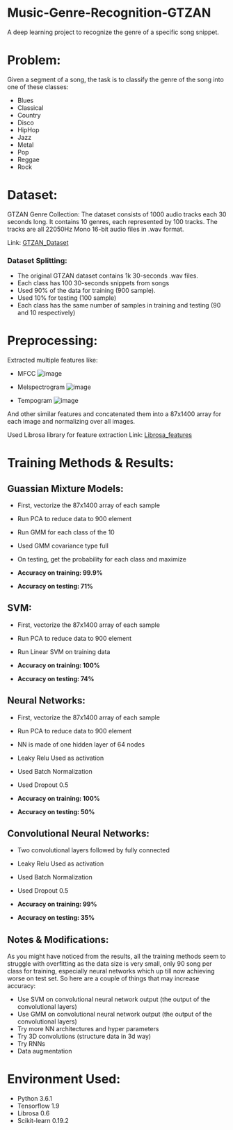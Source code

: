 # Music-Genre-Recognition-GTZAN
A deep learning project to recognize the genre of a specific song snippet.

# Problem:

Given a segment of a song, the task is to classify the genre of the song into one of these classes:
- Blues
- Classical
- Country
- Disco
- HipHop
- Jazz
- Metal
- Pop
- Reggae
- Rock


# Dataset:

GTZAN Genre Collection: The dataset consists of 1000 audio tracks each 30 seconds long. It contains 10 genres, each represented by 100 tracks. The tracks are all 22050Hz Mono 16-bit audio files in .wav format.

Link: [GTZAN_Dataset](http://marsyasweb.appspot.com/download/data_sets/)

### Dataset Splitting:

- The original GTZAN dataset contains 1k 30-seconds .wav files.
- Each class has 100 30-seconds snippets from songs
- Used 90% of the data for training (900 sample).
- Used 10% for testing (100 sample)
- Each class has the same number of samples in training and testing (90 and 10 respectively)


# Preprocessing:

Extracted multiple features like:
- MFCC
![image](https://user-images.githubusercontent.com/6074821/43685392-8751dc74-98b2-11e8-8ab1-0d9dceb9e9db.png)

- Melspectrogram
![image](https://user-images.githubusercontent.com/6074821/43685404-d7ff8b94-98b2-11e8-9573-94846ca59158.png)

- Tempogram
![image](https://user-images.githubusercontent.com/6074821/43685440-675f1bce-98b3-11e8-91b2-b640761e221b.png)

And other similar features and concatenated them into a 87x1400 array for each image and normalizing over all images.

Used Librosa library for feature extraction
Link: [Librosa_features](https://librosa.github.io/librosa/generated/librosa.feature.melspectrogram.html#librosa.feature.melspectrogram)


# Training Methods & Results:

## Guassian Mixture Models:

- First, vectorize the 87x1400 array of each sample
- Run PCA to reduce data to 900 element
- Run GMM for each class of the 10 
- Used GMM covariance type full
- On testing, get the probability for each class and maximize

- **Accuracy on training: 99.9%**
- **Accuracy on testing: 71%**

## SVM:

- First, vectorize the 87x1400 array of each sample
- Run PCA to reduce data to 900 element
- Run Linear SVM on training data 

- **Accuracy on training: 100%**
- **Accuracy on testing: 74%**

## Neural Networks:

- First, vectorize the 87x1400 array of each sample
- Run PCA to reduce data to 900 element
- NN is made of one hidden layer of 64 nodes
- Leaky Relu Used as activation 
- Used Batch Normalization
- Used Dropout 0.5

- **Accuracy on training: 100%**
- **Accuracy on testing: 50%**

## Convolutional Neural Networks:

- Two convolutional layers followed by fully connected
- Leaky Relu Used as activation 
- Used Batch Normalization
- Used Dropout 0.5

- **Accuracy on training: 99%**
- **Accuracy on testing: 35%**

## Notes & Modifications:

As you might have noticed from the results, all the training methods seem to struggle with overfitting as the data size is very small, only 90 song per class for training, especially neural networks which up till now achieving worse on test set. So here are a couple of things that may increase accuracy:

- Use SVM on convolutional neural network output (the output of the convolutional layers) 
- Use GMM on convolutional neural network output (the output of the convolutional layers)
- Try more NN architectures and hyper parameters 
- Try 3D convolutions (structure data in 3d way)
- Try RNNs
- Data augmentation 

# Environment Used:
- Python 3.6.1
- Tensorflow 1.9
- Librosa 0.6
- Scikit-learn 0.19.2
